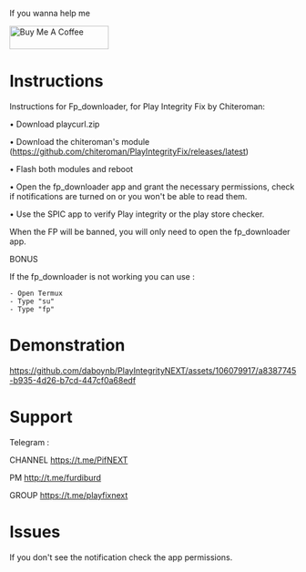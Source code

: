 If you wanna help me

<a href="https://www.buymeacoffee.com/daboynb" target="_blank"><img src="https://cdn.buymeacoffee.com/buttons/default-orange.png" alt="Buy Me A Coffee" height="41" width="174"></a>

# Instructions

Instructions for Fp_downloader, for Play Integrity Fix by Chiteroman:

• Download playcurl.zip

• Download the chiteroman's module (https://github.com/chiteroman/PlayIntegrityFix/releases/latest)

• Flash both modules and reboot

• Open the fp_downloader app and grant the necessary permissions, check if notifications are turned on or you won't be able to read them.

• Use the SPIC app to verify Play integrity or the play store checker.

When the FP will be banned, you will only need to open the fp_downloader app.

BONUS

If the fp_downloader is not working you can use :

    - Open Termux
    - Type "su"
    - Type "fp"
    
# Demonstration

https://github.com/daboynb/PlayIntegrityNEXT/assets/106079917/a8387745-b935-4d26-b7cd-447cf0a68edf

# Support
Telegram :

CHANNEL https://t.me/PifNEXT

PM http://t.me/furdiburd 

GROUP https://t.me/playfixnext

# Issues

If you don't see the notification check the app permissions.
